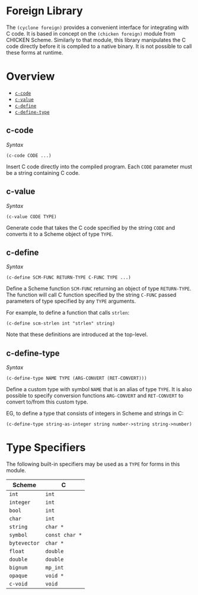 # Foreign Library

The `(cyclone foreign)` provides a convenient interface for integrating with C code. It is based in concept on the `(chicken foreign)` module from CHICKEN Scheme. Similarly to that module, this library manipulates the C code directly before it is compiled to a native binary. It is not possible to call these forms at runtime.

# Overview

- [`c-code`](#c-code)
- [`c-value`](#c-value)
- [`c-define`](#c-define)
- [`c-define-type`](#c-define-type)

## c-code

*Syntax*

    (c-code CODE ...)

Insert C code directly into the compiled program. Each `CODE` parameter must be a string containing C code.

## c-value

*Syntax*

    (c-value CODE TYPE)

Generate code that takes the C code specified by the string `CODE` and converts it to a Scheme object of type `TYPE`.

## c-define

*Syntax*

    (c-define SCM-FUNC RETURN-TYPE C-FUNC TYPE ...)

Define a Scheme function `SCM-FUNC` returning an object of type `RETURN-TYPE`. The function will call C function specified by the string `C-FUNC` passed parameters of type specified by any `TYPE` arguments.

For example, to define a function that calls `strlen`:

    (c-define scm-strlen int "strlen" string)

Note that these definitions are introduced at the top-level.

## c-define-type

*Syntax*

    (c-define-type NAME TYPE (ARG-CONVERT (RET-CONVERT)))

Define a custom type with symbol `NAME` that is an alias of type `TYPE`. It is also possible to specify conversion functions `ARG-CONVERT` and `RET-CONVERT` to convert to/from this custom type.

EG, to define a type that consists of integers in Scheme and strings in C: 

    (c-define-type string-as-integer string number->string string->number)


# Type Specifiers

The following built-in specifiers may be used as a `TYPE` for forms in this module. 

Scheme | C
------ | -
`int` | `int`
`integer` | `int`
`bool` | `int`
`char` | `int`
`string` | `char *`
`symbol` | `const char *`
`bytevector` | `char *`
`float` | `double`
`double` | `double`
`bignum` | `mp_int`
`opaque` | `void *`
`c-void` | `void`

